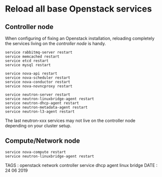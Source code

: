 # Reload all base Openstack services

## Controller node

When configuring of fixing an Openstack installation, reloading completely the services living on the *controller node* is handy.

```
service rabbitmq-server restart
service memcached restart
service etcd restart
service mysql restart

service nova-api restart
service nova-scheduler restart
service nova-conductor restart
service nova-novncproxy restart

service neutron-server restart
service neutron-linuxbridge-agent restart
service neutron-dhcp-agent restart
service neutron-metadata-agent restart
service neutron-l3-agent restart
```

The last neutron-xxx services may not live on the controller node depending on your cluster setup.

## Compute/Network node

```
service nova-compute restart
service neutron-linuxbridge-agent restart
```

TAGS : openstack network controller service dhcp agent linux bridge
DATE : 24 06 2019
